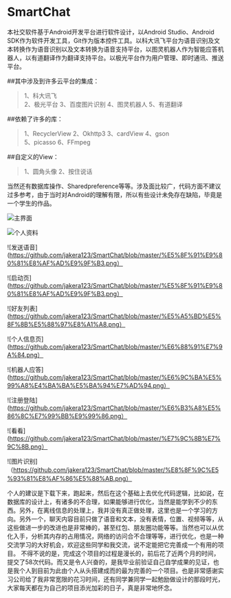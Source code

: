 # SmartChat
   
   本社交软件基于Android开发平台进行软件设计，以Android Studio、Android SDK作为软件开发工具，Git作为版本控件工具。以科大讯飞平台为语音识别及文本转换作为语音识别以及文本转换为语音支持平台，以图灵机器人作为智能应答机器人，以有道翻译作为翻译支持平台。以极光平台作为用户管理、即时通讯、推送平台。

##其中涉及到许多云平台的集成：
>1、科大讯飞   
>2、极光平台 
>3、百度图片识别 
>4、图灵机器人 
>5、有道翻译

##依赖了许多的库：
>1、RecyclerView
>2、Okhttp3 
>3、cardView 
>4、gson  
>5、picasso
>6、FFmpeg

##自定义的View：
>1、圆角头像 
>2、按住说话

   当然还有数据库操作、Sharedpreference等等。涉及面比较广，代码方面不建议过多参考，由于当时对Android的理解有限，所以有些设计未免存在缺陷，毕竟是一个学生的作品。
      

![主界面](https://github.com/jakera123/SmartChat/blob/master/%E4%B8%BB%E7%95%8C%E9%9D%A2.png)

![个人资料](https://github.com/jakera123/SmartChat/blob/master/%E4%B8%AA%E4%BA%BA%E8%B5%84%E6%96%99.png)
 
 ![发送语音](https://github.com/jakera123/SmartChat/blob/master/%E5%8F%91%E9%80%81%E8%AF%AD%E9%9F%B3.png）
 
 ![启动页](https://github.com/jakera123/SmartChat/blob/master/%E5%8F%91%E9%80%81%E8%AF%AD%E9%9F%B3.png）
 
 ![好友列表](https://github.com/jakera123/SmartChat/blob/master/%E5%A5%BD%E5%8F%8B%E5%88%97%E8%A1%A8.png）
 
 ![个人信息页](https://github.com/jakera123/SmartChat/blob/master/%E6%88%91%E7%9A%84.png）
 
 ![机器人应答](https://github.com/jakera123/SmartChat/blob/master/%E6%9C%BA%E5%99%A8%E4%BA%BA%E5%BA%94%E7%AD%94.png）
 
 ![注册登陆](https://github.com/jakera123/SmartChat/blob/master/%E6%B3%A8%E5%86%8C%E7%99%BB%E9%99%86.png）
 
 ![看看](https://github.com/jakera123/SmartChat/blob/master/%E7%9C%8B%E7%9C%8B.png）
 
 ![图片识别]（https://github.com/jakera123/SmartChat/blob/master/%E8%8F%9C%E5%93%81%E8%AF%86%E5%88%AB.png）
   
   个人的建议是下载下来，跑起来，然后在这个基础上去优化代码逻辑，比如说，在数据库的设计上，有诸多的不合理，如果能够进行优化，当然是能学到不少的东西。另外，在离线信息的处理上，我并没有真正做处理，这里也是一个学习的方向。另外一个，聊天内容目前只做了语音和文本，没有表情，位置、视频等等，从这些做进一步的改进也是非常棒的，甚至红包、朋友圈功能等等。当然也可以从优化入手，分析其内存的占用情况，网络的访问合不合理等等，进行优化，也是一种交流学习的大好机会，欢迎这些同学和我交流，说不定能把它完善成一个有用的项目。
   不得不说的是，完成这个项目的过程是漫长的，前后花了近两个月的时间，提交了58次代码。而又是令人兴奋的，是我毕业前验证自己自学成果的见证，也是我个人到目前为此由个人从头搭建成而的最为完善的一个项目。也是非常感谢实习公司给了我非常宽限的花习时间，还有同学兼同学一起勉励做设计的那段时光，大家每天都在为自己的项目添光加彩的日子，真是非常地怀念。
      
      
